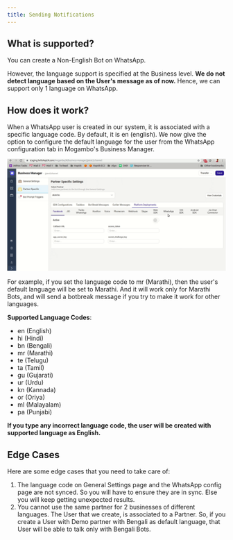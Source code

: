 ```yaml
---
title: Sending Notifications
---
```


## What is supported?
You can create a Non-English Bot on WhatsApp. 

However, the language support is specified at the Business level. **We do not detect language based on the User's message as of now.** Hence, we can support only 1 language on WhatsApp.

## How does it work?
When a WhatsApp user is created in our system, it is associated with a specific language code. By default, it is en (english).
We now give the option to configure the default language for the user from the WhatsApp configuration tab in Mogambo's Business Manager.

![Message Template Home](assets/language.gif)

For example, if you set the language code to mr (Marathi), then the user's default language will be set to Marathi. And it will work only for Marathi Bots, and will send a botbreak message if you try to make it work for other languages.

**Supported Language Codes**:
* en (English)
* hi (Hindi)
* bn (Bengali)
* mr (Marathi)
* te (Telugu)
* ta (Tamil)
* gu (Gujarati)
* ur (Urdu)
* kn (Kannada)
* or (Oriya)
* ml (Malayalam)
* pa (Punjabi)

**If you type any incorrect language code, the user will be created with supported language as English.**

## Edge Cases
Here are some edge cases that you need to take care of:

1) The language code on General Settings page and the WhatsApp config page are not synced. So you will have to ensure they are in sync. Else you will keep getting unexpected results.
2) You cannot use the same partner for 2 businesses of different languages. The User that we create, is associated to a Partner. So, if you create a User with Demo partner with Bengali as default language, that User will be able to talk only with Bengali Bots.
